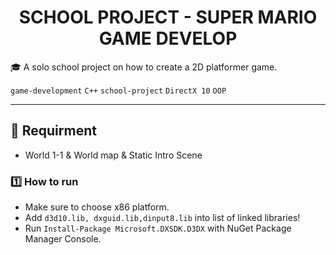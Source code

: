 <p align="center">
  <h1 align="center">SCHOOL PROJECT - SUPER MARIO GAME DEVELOP</h1>
</p>

🎓 A solo school project on how to create a 2D platformer game.

`game-development` `C++` `school-project` `DirectX 10` `OOP`

---

## 🏃 Requirment ##
- World 1-1 & World map & Static Intro Scene

### 1️⃣ How to run ###
- Make sure to choose x86 platform.
- Add ```d3d10.lib, dxguid.lib,dinput8.lib``` into list of linked libraries!
- Run ```Install-Package Microsoft.DXSDK.D3DX``` with NuGet Package Manager Console.
